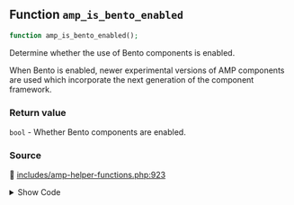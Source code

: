 ## Function `amp_is_bento_enabled`

```php
function amp_is_bento_enabled();
```

Determine whether the use of Bento components is enabled.

When Bento is enabled, newer experimental versions of AMP components are used which incorporate the next generation of the component framework.

### Return value

`bool` - Whether Bento components are enabled.

### Source

:link: [includes/amp-helper-functions.php:923](/includes/amp-helper-functions.php#L923-L936)

<details>
<summary>Show Code</summary>

```php
function amp_is_bento_enabled() {
	/**
	 * Filters whether the use of Bento components is enabled.
	 *
	 * When Bento is enabled, newer experimental versions of AMP components are used which incorporate the next generation
	 * of the component framework.
	 *
	 * @since 2.2
	 * @link https://blog.amp.dev/2021/01/28/bento/
	 *
	 * @param bool $enabled Enabled.
	 */
	return apply_filters( 'amp_bento_enabled', false );
}
```

</details>
